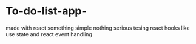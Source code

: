 # To-do-list-app-
made with react something simple nothing serious 
tesing react hooks like use state and react event handling 